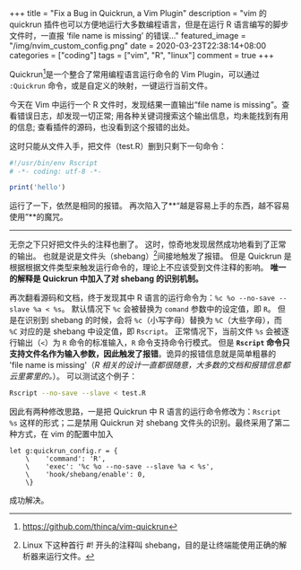 +++
title = "Fix a Bug in Quickrun, a Vim Plugin"
description = "vim 的 quickrun 插件也可以方便地运行大多数编程语言，但是在运行 R 语言编写的脚步文件时，一直报 ‘file name is missing’ 的错误..."
featured_image = "/img/nvim_custom_config.png"
date = 2020-03-23T22:38:14+08:00
categories = ["coding"]
tags = ["vim", "R", "linux"]
comment = true
+++

Quickrun[^1]是一个整合了常用编程语言运行命令的 Vim Plugin，可以通过 `:Quickrun`
命令，或是自定义的映射，一键运行当前文件。

今天在 Vim 中运行一个 R 文件时，发现结果一直输出“file name is
missing”。查看错误日志，却发现一切正常; 用各种关键词搜索这个输出信息，均未能找到有用的信息;
查看插件的源码，也没看到这个报错的出处。

这时只能从文件入手，把文件（test.R）删到只剩下一句命令：

```r
#!/usr/bin/env Rscript
# -*- coding: utf-8 -*-

print('hello')
```

运行了一下，依然是相同的报错。
再次陷入了**“越是容易上手的东西，越不容易使用”**的魔咒。

---

无奈之下只好把文件头的注释也删了。
这时，惊奇地发现居然成功地看到了正常的输出。
也就是说是文件头（shebang）[^2]间接地触发了报错。
但是 Quickrun 是根据根据文件类型来触发运行命令的，理论上不应该受到文件注释的影响。
**唯一的解释是 Quickrun 中加入了对 shebang 的识别机制。**

再次翻看源码和文档，终于发现其中 R 语言的运行命令为：`%c %o --no-save --slave %a < %s`。
默认情况下 `%c` 会被替换为 `comand` 参数中的设定值，即 `R`。
但是在识别到 shebang 的时候，会将 `%c`（小写字母）替换为 `%C`（大些字母），而 `%C` 对应的是 shebang 中设定值，即 `Rscript`。
正常情况下，当前文件 `%s` 会被逐行输出（`<`）为 `R` 命令的标准输入，`R` 命令支持命令行模式。
但是 **`Rscript` 命令只支持文件名作为输入参数，因此触发了报错**。诡异的报错信息就是简单粗暴的 'file name is missing'（_R 相关的设计一直都很随意，大多数的文档和报错信息都云里雾里的。_）。
可以测试这个例子：

```bash
Rscript --no-save --slave < test.R
```

因此有两种修改思路，一是把 Quickrun 中 R 语言的运行命令修改为：`Rscript %s`
这样的形式；二是禁用 Quickrun 对 shebang
文件头的识别。最终采用了第二种方式，在 vim 的配置中加入

```vim
let g:quickrun_config.r = {
    \    'command': 'R',
    \    'exec': '%c %o --no-save --slave %a < %s',
    \    'hook/shebang/enable': 0,
    \}
```

成功解决。

[^1]: https://github.com/thinca/vim-quickrun
[^2]: Linux 下这种首行 #! 开头的注释叫 shebang，目的是让终端能使用正确的解析器来运行文件。
